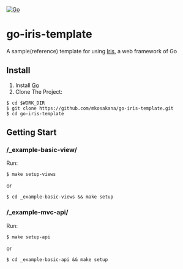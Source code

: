 [![Go](https://github.com/mkosakana/go-iris-template/actions/workflows/develop.yml/badge.svg)](https://github.com/mkosakana/go-iris-template/actions/workflows/develop.yml)


# go-iris-template

A sample(reference) template for using [Iris](https://github.com/kataras/iris), a web framework of Go


## Install

1. Install [Go](https://go.dev/dl)
2. Clone The Project:

```shell
$ cd $WORK_DIR
$ git clone https://github.com/mkosakana/go-iris-template.git
$ cd go-iris-template
```


## Getting Start

### /_example-basic-view/

Run:

```shell
$ make setup-views
```

or

```shell
$ cd _example-basic-views && make setup
```

### /_example-mvc-api/

Run:

```shell
$ make setup-api
```

or

```shell
$ cd _example-basic-api && make setup
```
